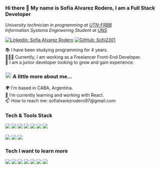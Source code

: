 ### Hi there 👋 My name is Sofia Alvarez Rodero, I am a Full Stack Developer

<p><em> 
  University technician in programming at <a href="https://www.frbb.utn.edu.ar/frbb/">UTN-FRBB</a></br>
  Information Systems Engineering Student at <a href="https://www.uns.edu.ar/">UNS</a>
</em></p>

[![Linkedin: Sofia Alvarez Rodero](https://img.shields.io/badge/-Sofia_Alvarez_Rodero-blue?style=flat-square&logo=Linkedin&logoColor=white&link=https://www.linkedin.com/in/sofi-alvarez-rodero/)](https://www.linkedin.com/in/sofi-alvarez-rodero/)
[![GitHub: Sofii2301](https://img.shields.io/github/followers/Sofii2301?label=follow&style=social)](https://github.com/Sofii2301)

<p>
  📚 I have been studying programming for 4 years. </br>
  👩🏼‍💻 Currently, I am working as a Freelancer Front-End Developer. </br>
  💪 I am a junior developer looking to grow and gain experience.
</p>

### <img src="https://cdn.icon-icons.com/icons2/4076/PNG/512/speech_bubble_help_communications_chat_box_about_info_information_icon_258922.png" width="20"> A little more about me... 

<p>
  🌍 I'm based in CABA, Argentina. </br>
  🌱 I’m currently learning and working with React. </br>
  📫 How to reach me: sofialvarezrodero97@gmail.com
</p>

### Tech & Tools Stack  <!-- <img src="https://img.shields.io/badge/--?style=flat&logo=&logoColor=FFFFFF"> -->

<p>
  <img src = "https://img.shields.io/badge/-HTML5-E34F26?style=flat&logo=html5&logoColor=white"> 
  <img src = "https://img.shields.io/badge/-CSS3-1572B6?style=flat&logo=css3&logoColor=white">
  <img src="http://img.shields.io/badge/-Java-F89820?style=flat&logo=java&logoColor=white">
  <img src="https://img.shields.io/badge/-React-000000?style=flat&logo=react&logoColor=00c8ff">
  <img src="https://img.shields.io/badge/-MySQL-F29111?style=flat&logo=mysql&logoColor=FFFFFF">
  <img src="https://img.shields.io/badge/-JavaScript-eed718?style=flat&logo=javascript&logoColor=ffffff">
  <img src="https://img.shields.io/badge/-Bootstrap-563D7C?style=flat&logo=bootstrap&logoColor=white">
  </br></br>
  <img src="http://img.shields.io/badge/-Git-F1502F?style=flat&logo=git&logoColor=FFFFFF">
  <img src="http://img.shields.io/badge/-Github-000000?style=flat&logo=github&logoColor=FFFFFF">
  <img src="http://img.shields.io/badge/-VS%20Code-007ACC?style=flat&logo=visual%20studio%20code&logoColor=white">
</p>

### Tech I want to learn more
<p>
  <img src="https://img.shields.io/badge/-MongoDB-4DB33D?style=flat&logo=mongodb&logoColor=FFFFFF">
  <img src="https://img.shields.io/badge/-Android Studio-3DDC84?style=flat&logo=androidstudio&logoColor=FFFFFF">
  <img src="https://img.shields.io/badge/-Flutter-02569B?style=flat&logo=flutter&logoColor=FFFFFF">
  <img src="https://img.shields.io/badge/-TypeScript-3178C6?style=flat&logo=typescript&logoColor=FFFFFF">
  <img src="https://img.shields.io/badge/-Node.js-3C873A?style=flat&logo=Node.js&logoColor=white">
  <img src="https://img.shields.io/badge/-Express.js-787878?style=flat">
  <img src="https://img.shields.io/badge/-Dart-0175C2?style=flat&logo=dart&logoColor=FFFFFF">
</p>

<!--
**Sofii2301/Sofii2301** is a ✨ _special_ ✨ repository because its `README.md` (this file) appears on your GitHub profile.

Here are some ideas to get you started:

- 🔭 I’m currently working on ...
- 🌱 I’m currently learning ...
- 👯 I’m looking to collaborate on ...
- 🤔 I’m looking for help with ...
- 💬 Ask me about ...
- 📫 How to reach me: ...
- 😄 Pronouns: ...
- ⚡ Fun fact: ...
-->
